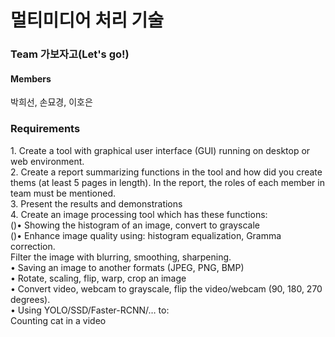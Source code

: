 <h1>멀티미디어 처리 기술</h1>
<h3>Team 가보자고(Let's go!)</h3>
<h4>Members</h4>
<a> 박희선, 손묘경, 이호은 </a>

<h3>Requirements</h3>
<a>
1. Create a tool with graphical user interface (GUI) running on desktop or web environment.<br>
2. Create a report summarizing functions in the tool and how did you create thems (at least 5 pages in length). In the report, the roles of each member in team must be mentioned.<br>
3. Present the results and demonstrations <br>
4. Create an image processing tool which has these functions:<br>
   ()• Showing the histogram of an image, convert to grayscale<br>
   ()• Enhance image quality using: histogram equalization, Gramma correction.<br>
Filter the image with blurring, smoothing, sharpening.<br>
   • Saving an image to another formats (JPEG, PNG, BMP)<br>
   • Rotate, scaling, flip, warp, crop an image<br>
   • Convert video, webcam to grayscale, flip the video/webcam (90, 180, 270 degrees).<br>
   • Using YOLO/SSD/Faster-RCNN/… to:<br>
 Counting cat in a video
</a>
